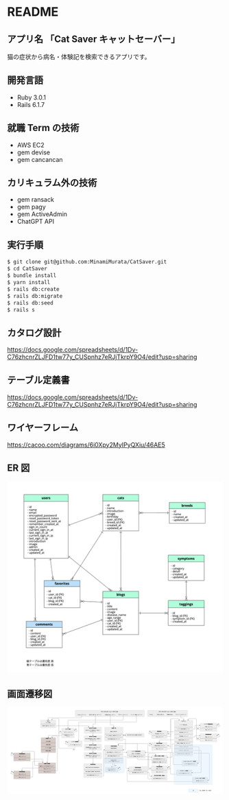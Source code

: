# README

## アプリ名 「Cat Saver キャットセーバー」

猫の症状から病名・体験記を検索できるアプリです。

## 開発言語

- Ruby 3.0.1
- Rails 6.1.7

## 就職 Term の技術

- AWS EC2
- gem devise
- gem cancancan

## カリキュラム外の技術

- gem ransack
- gem pagy
- gem ActiveAdmin
- ChatGPT API

## 実行手順

```
$ git clone git@github.com:MinamiMurata/CatSaver.git
$ cd CatSaver
$ bundle install
$ yarn install
$ rails db:create
$ rails db:migrate
$ rails db:seed
$ rails s
```

## カタログ設計

https://docs.google.com/spreadsheets/d/1Dv-C76zhcnrZLJFD1tw77y_CUSpnhz7eRJjTkrpY9O4/edit?usp=sharing

## テーブル定義書

https://docs.google.com/spreadsheets/d/1Dv-C76zhcnrZLJFD1tw77y_CUSpnhz7eRJjTkrpY9O4/edit?usp=sharing

## ワイヤーフレーム

https://cacoo.com/diagrams/6i0Xpy2MyIPyQXiu/46AE5

## ER 図

![ER図](app/assets/images/ER.png)

## 画面遷移図

![画面遷移図](app/assets/images/screen_transition.png)
